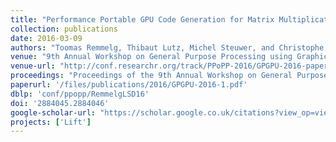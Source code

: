 ```yaml
---
title: "Performance Portable GPU Code Generation for Matrix Multiplication"
collection: publications
date: 2016-03-09
authors: "Toomas Remmelg, Thibaut Lutz, Michel Steuwer, and Christophe Dubach"
venue: "9th Annual Workshop on General Purpose Processing using Graphics Processing Unit, GPGPU @ PPoPP 2016"
venue-url: "http://conf.researchr.org/track/PPoPP-2016/GPGPU-2016-papers"
proceedings: "Proceedings of the 9th Annual Workshop on General Purpose Processing using Graphics Processing Unit, GPGPU@PPoPP 2016"
paperurl: '/files/publications/2016/GPGPU-2016-1.pdf'
dblp: 'conf/ppopp/RemmelgLSD16'
doi: '2884045.2884046'
google-scholar-url: "https://scholar.google.co.uk/citations?view_op=view_citation&hl=en&user=XdXJRZEAAAAJ&citation_for_view=XdXJRZEAAAAJ:Zph67rFs4hoC"
projects: ['Lift']
---
```

